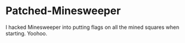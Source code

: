 # Patched-Minesweeper
I hacked Minesweeper into putting flags on all the mined squares when starting. Yoohoo.

